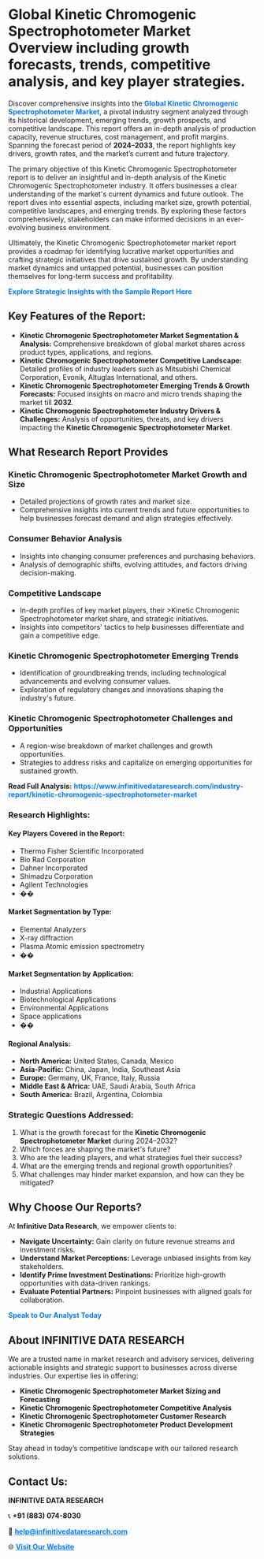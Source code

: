 <h1>Global Kinetic Chromogenic Spectrophotometer Market Overview including growth forecasts, trends, competitive analysis, and key player strategies.</h1>
<p>
Discover comprehensive insights into the 
<a href="https://www.infinitivedataresearch.com/industry-report/kinetic-chromogenic-spectrophotometer-market" rel="dofollow" style="color: #007BFF; text-decoration: none;"><strong>Global Kinetic Chromogenic Spectrophotometer Market</strong></a>, a pivotal industry segment analyzed through its historical development, emerging trends, growth prospects, and competitive landscape. This report offers an in-depth analysis of production capacity, revenue structures, cost management, and profit margins. Spanning the forecast period of <strong>2024–2033</strong>, the report highlights key drivers, growth rates, and the market’s current and future trajectory.
</p>
<p>
The primary objective of this Kinetic Chromogenic Spectrophotometer report is to deliver an insightful and in-depth analysis of the Kinetic Chromogenic Spectrophotometer industry. It offers businesses a clear understanding of the market's current dynamics and future outlook. The report dives into essential aspects, including market size, growth potential, competitive landscapes, and emerging trends. By exploring these factors comprehensively, stakeholders can make informed decisions in an ever-evolving business environment.
</p>
<p>
Ultimately, the Kinetic Chromogenic Spectrophotometer market report provides a roadmap for identifying lucrative market opportunities and crafting strategic initiatives that drive sustained growth. By understanding market dynamics and untapped potential, businesses can position themselves for long-term success and profitability.
</p>
<p>
<a href="https://www.infinitivedataresearch.com/request-sample/reportId=108892" style="color: #007BFF; text-decoration: none;"><strong>Explore Strategic Insights with the Sample Report Here</strong></a>
</p>

<h2>Key Features of the Report:</h2>
<ul>
<li><strong>Kinetic Chromogenic Spectrophotometer Market Segmentation & Analysis:</strong> Comprehensive breakdown of global market shares across product types, applications, and regions.</li>
<li><strong>Kinetic Chromogenic Spectrophotometer Competitive Landscape:</strong> Detailed profiles of industry leaders such as Mitsubishi Chemical Corporation, Evonik, Altuglas International, and others.</li>
<li><strong>Kinetic Chromogenic Spectrophotometer Emerging Trends & Growth Forecasts:</strong> Focused insights on macro and micro trends shaping the market till <strong>2032</strong>.</li>
<li><strong>Kinetic Chromogenic Spectrophotometer Industry Drivers & Challenges:</strong> Analysis of opportunities, threats, and key drivers impacting the <strong>Kinetic Chromogenic Spectrophotometer Market</strong>.</li>
</ul>

<h2>What Research Report Provides</h2>
<h3>Kinetic Chromogenic Spectrophotometer Market Growth and Size</h3>
<ul>
<li>Detailed projections of growth rates and market size.</li>
<li>Comprehensive insights into current trends and future opportunities to help businesses forecast demand and align strategies effectively.</li>
</ul>

<h3>Consumer Behavior Analysis</h3>
<ul>
<li>Insights into changing consumer preferences and purchasing behaviors.</li>
<li>Analysis of demographic shifts, evolving attitudes, and factors driving decision-making.</li>
</ul>

<h3>Competitive Landscape</h3>
<ul>
<li>In-depth profiles of key market players, their >Kinetic Chromogenic Spectrophotometer market share, and strategic initiatives.</li>
<li>Insights into competitors' tactics to help businesses differentiate and gain a competitive edge.</li>
</ul>

<h3>Kinetic Chromogenic Spectrophotometer Emerging Trends</h3>
<ul>
<li>Identification of groundbreaking trends, including technological advancements and evolving consumer values.</li>
<li>Exploration of regulatory changes and innovations shaping the industry's future.</li>
</ul>

<h3>Kinetic Chromogenic Spectrophotometer Challenges and Opportunities</h3>
<ul>
<li>A region-wise breakdown of market challenges and growth opportunities.</li>
<li>Strategies to address risks and capitalize on emerging opportunities for sustained growth.</li>
</ul>
<p><strong>Read Full Analysis:</strong> <a href="https://www.infinitivedataresearch.com/industry-report/kinetic-chromogenic-spectrophotometer-market" rel="dofollow" style="color: #007BFF; text-decoration: none;"><strong>https://www.infinitivedataresearch.com/industry-report/kinetic-chromogenic-spectrophotometer-market</strong></a></p>
<h3>Research Highlights:</h3>
<h4>Key Players Covered in the Report:</h4>
<ul><li>Thermo Fisher Scientific Incorporated</li><li>Bio Rad Corporation</li><li>Dahner Incorporated</li><li>Shimadzu Corporation</li><li>Agilent Technologies</li><li>��</li></ul>
<h4>Market Segmentation by Type:</h4>
<ul><li>Elemental Analyzers</li><li>X-ray diffraction</li><li>Plasma Atomic emission spectrometry</li><li>��</li></ul>
<h4>Market Segmentation by Application:</h4>
<ul><li>Industrial Applications</li><li>Biotechnological Applications</li><li>Environmental Applications</li><li>Space applications</li><li>��</li></ul>

<h4>Regional Analysis:</h4>
<ul>
<li><strong>North America:</strong> United States, Canada, Mexico</li>
<li><strong>Asia-Pacific:</strong> China, Japan, India, Southeast Asia</li>
<li><strong>Europe:</strong> Germany, UK, France, Italy, Russia</li>
<li><strong>Middle East & Africa:</strong> UAE, Saudi Arabia, South Africa</li>
<li><strong>South America:</strong> Brazil, Argentina, Colombia</li>
</ul>

<h3>Strategic Questions Addressed:</h3>
<ol>
<li>What is the growth forecast for the <strong>Kinetic Chromogenic Spectrophotometer Market</strong> during 2024–2032?</li>
<li>Which forces are shaping the market's future?</li>
<li>Who are the leading players, and what strategies fuel their success?</li>
<li>What are the emerging trends and regional growth opportunities?</li>
<li>What challenges may hinder market expansion, and how can they be mitigated?</li>
</ol>

<h2>Why Choose Our Reports?</h2>
<p>At <strong>Infinitive Data Research</strong>, we empower clients to:</p>
<ul>
<li><strong>Navigate Uncertainty:</strong> Gain clarity on future revenue streams and investment risks.</li>
<li><strong>Understand Market Perceptions:</strong> Leverage unbiased insights from key stakeholders.</li>
<li><strong>Identify Prime Investment Destinations:</strong> Prioritize high-growth opportunities with data-driven rankings.</li>
<li><strong>Evaluate Potential Partners:</strong> Pinpoint businesses with aligned goals for collaboration.</li>
</ul>
<p><a href="https://www.infinitivedataresearch.com/industry-report/kinetic-chromogenic-spectrophotometer-market" rel="dofollow" style="color: #007BFF; text-decoration: none;"><strong>Speak to Our Analyst Today</strong></a></p>

<h2>About INFINITIVE DATA RESEARCH</h2>
<p>We are a trusted name in market research and advisory services, delivering actionable insights and strategic support to businesses across diverse industries. Our expertise lies in offering:</p>
<ul>
<li><strong>Kinetic Chromogenic Spectrophotometer Market Sizing and Forecasting</strong></li>
<li><strong>Kinetic Chromogenic Spectrophotometer Competitive Analysis</strong></li>
<li><strong>Kinetic Chromogenic Spectrophotometer Customer Research</strong></li>
<li><strong>Kinetic Chromogenic Spectrophotometer Product Development Strategies</strong></li>
</ul>
<p>Stay ahead in today’s competitive landscape with our tailored research solutions.</p>

<h2>Contact Us:</h2>
<p><strong>INFINITIVE DATA RESEARCH</strong></p>
<p>📞 <strong>+91 (883) 074-8030</strong></p>
<p>📧 <strong><a href="mailto:help@infinitivedataresearch.com" style="color: #007BFF;">help@infinitivedataresearch.com</a></strong></p>
<p>🌐 <strong><a href="https://www.infinitivedataresearch.com" rel="dofollow" style="color: #007BFF;">Visit Our Website</a></strong></p>